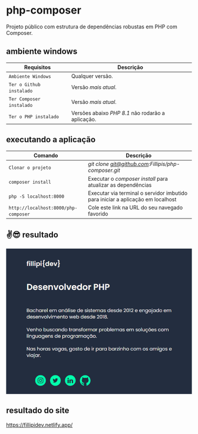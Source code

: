 # php-composer
Projeto público com estrutura de dependências robustas em PHP com Composer.

## ambiente windows
| Requisitos | Descrição |
| --- | --- |
| `Ambiente Windows` | Qualquer versão. |
| `Ter o Github instalado` | Versão *mais atual*. |
| `Ter Composer instalado` | Versão *mais atual*. |
| `Ter o PHP instalado` | Versões abaixo *PHP 8.1* não rodarão a aplicação. |

## executando a aplicação
| Comando | Descrição |
| --- | --- |
| `Clonar o projeto` | *git clone git@github.com:Fillipis/php-composer.git* |
| `composer install` | Executar o *composer install* para atualizar as dependências |
| `php -S localhost:8000` | Executar via terminal o servidor imbutido para iniciar a aplicação em localhost |
| `http://localhost:8000/php-composer` | Cole este link na URL do seu navegado favorido |

## :v::sunglasses: resultado
![Resultado do Site](https://github.com/Fillipis/php-composer/blob/master/img/site_imagem.png)

## resultado do site
https://fillipidev.netlify.app/
